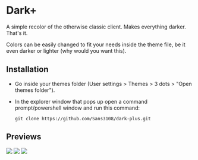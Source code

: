 # Dark+
A simple recolor of the otherwise classic client. Makes everything darker. That's it.

Colors can be easily changed to fit your needs inside the theme file, be it even darker or lighter (why would you want this).

## Installation
- Go inside your themes folder (User settings > Themes > 3 dots > "Open themes folder").
- In the explorer window that pops up open a command prompt/powershell window and run this command:

  ```
  git clone https://github.com/Sans3108/dark-plus.git
  ```

## Previews
![](https://media.discordapp.net/attachments/831566039141711872/961007236065394689/unknown.png)
![](https://media.discordapp.net/attachments/831566039141711872/961008026603630702/unknown.png)
![](https://media.discordapp.net/attachments/831566039141711872/961011256037343262/unknown.png)
